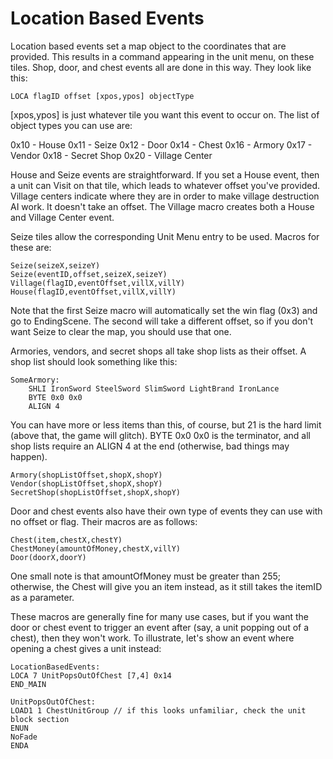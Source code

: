 # Location Based Events

Location based events set a map object to the coordinates that are provided.
This results in a command appearing in the unit menu, on these tiles.
Shop, door, and chest events all are done in this way. They look like this:

```text
LOCA flagID offset [xpos,ypos] objectType
```
[xpos,ypos] is just whatever tile you want this event to occur on.
The list of object types you can use are:

0x10 - House
0x11 - Seize
0x12 - Door
0x14 - Chest
0x16 - Armory
0x17 - Vendor
0x18 - Secret Shop
0x20 - Village Center

House and Seize events are straightforward. If you set a House event,
then a unit can Visit on that tile, which leads to whatever offset
you've provided. Village centers indicate where they are in order
to make village destruction AI work. It doesn't take an offset.
The Village macro creates both a House and Village Center event.

Seize tiles allow the corresponding Unit Menu entry
to be used. Macros for these are: 

```text
Seize(seizeX,seizeY)
Seize(eventID,offset,seizeX,seizeY)  
Village(flagID,eventOffset,villX,villY)
House(flagID,eventOffset,villX,villY)
```

Note that the first Seize macro will automatically set the win flag (0x3)
and go to EndingScene. The second will take a different offset, so if
you don't want Seize to clear the map, you should use that one.



Armories, vendors, and secret shops all take shop lists as their offset.
A shop list should look something like this:

```text
SomeArmory:
	SHLI IronSword SteelSword SlimSword LightBrand IronLance 
	BYTE 0x0 0x0
	ALIGN 4
```
You can have more or less items than this, of course, but 21 is the hard limit
(above that, the game will glitch). BYTE 0x0 0x0 is the terminator, and all
shop lists require an ALIGN 4 at the end (otherwise, bad things may happen).

```text
Armory(shopListOffset,shopX,shopY)
Vendor(shopListOffset,shopX,shopY)
SecretShop(shopListOffset,shopX,shopY)
```

Door and chest events also have their own type of events they can use with no offset or flag.
Their macros are as follows:

```text
Chest(item,chestX,chestY)
ChestMoney(amountOfMoney,chestX,villY)  
Door(doorX,doorY)                      
```

One small note is that amountOfMoney must be greater than 255; otherwise, the Chest will give
you an item instead, as it still takes the itemID as a parameter.

These macros are generally fine for many use cases, but if you want the door or chest event
to trigger an event after (say, a unit popping out of a chest), then they won't work.
To illustrate, let's show an event where opening a chest gives a unit instead:

```text
LocationBasedEvents:
LOCA 7 UnitPopsOutOfChest [7,4] 0x14
END_MAIN

UnitPopsOutOfChest:
LOAD1 1 ChestUnitGroup // if this looks unfamiliar, check the unit block section
ENUN
NoFade
ENDA
```





